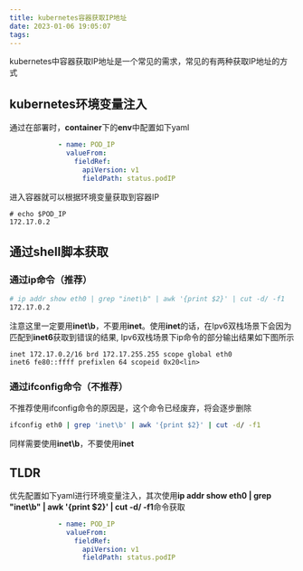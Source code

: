 ```yaml
---
title: kubernetes容器获取IP地址
date: 2023-01-06 19:05:07
tags:
---
```

kubernetes中容器获取IP地址是一个常见的需求，常见的有两种获取IP地址的方式

## kubernetes环境变量注入

通过在部署时，**container**下的**env**中配置如下yaml

```yaml
            - name: POD_IP
              valueFrom:
                fieldRef:
                  apiVersion: v1
                  fieldPath: status.podIP
```

进入容器就可以根据环境变量获取到容器IP

```
# echo $POD_IP
172.17.0.2
```

## 通过shell脚本获取

### 通过ip命令（推荐）

```bash
# ip addr show eth0 | grep "inet\b" | awk '{print $2}' | cut -d/ -f1
172.17.0.2
```

注意这里一定要用**inet\b**，不要用**inet**。使用**inet**的话，在Ipv6双栈场景下会因为匹配到**inet6**获取到错误的结果, Ipv6双栈场景下ip命令的部分输出结果如下图所示

```
inet 172.17.0.2/16 brd 172.17.255.255 scope global eth0
inet6 fe80::ffff prefixlen 64 scopeid 0x20<lin>
```

### 通过ifconfig命令（不推荐）

不推荐使用ifconfig命令的原因是，这个命令已经废弃，将会逐步删除

```bash
ifconfig eth0 | grep 'inet\b' | awk '{print $2}' | cut -d/ -f1
```

同样需要使用**inet\b**，不要使用**inet**

## TLDR

优先配置如下yaml进行环境变量注入，其次使用**ip addr show eth0 | grep "inet\b" | awk '{print $2}' | cut -d/ -f1**命令获取

```yaml
            - name: POD_IP
              valueFrom:
                fieldRef:
                  apiVersion: v1
                  fieldPath: status.podIP
```

